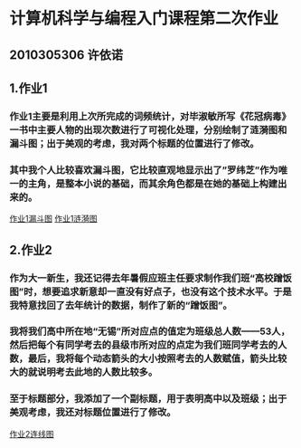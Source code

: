# 计算机科学与编程入门课程第二次作业
## 2010305306 许依诺
## 1.作业1
### 作业1主要是利用上次所完成的词频统计，对毕淑敏所写《花冠病毒》一书中主要人物的出现次数进行了可视化处理，分别绘制了涟漪图和漏斗图；出于美观的考虑，我对两个标题的位置进行了修改。
### 其中我个人比较喜欢漏斗图，它比较直观地显示出了”罗纬芝”作为唯一的主角，是整本小说的基础，而其余角色都是在她的基础上构建出来的。
   [作业1漏斗图](https://badcode523.github.io/%E8%8A%B1%E5%86%A0%E7%97%85%E6%AF%92%E4%BA%BA%E5%90%8D%E7%BB%9F%E8%AE%A1%E6%BC%8F%E6%96%97%E5%9B%BE.html)
   [作业1涟漪图](https://badcode523.github.io/%E8%8A%B1%E5%86%A0%E7%97%85%E6%AF%92%E4%BA%BA%E5%90%8D%E7%BB%9F%E8%AE%A1%E6%B6%9F%E6%BC%AA%E5%9B%BE.html)
## 2.作业2
### 作为大一新生，我还记得去年暑假应班主任要求制作我们班“高校蹭饭图”时，想要追求新意却一直没有好点子，也没有这个技术水平。于是我特意找回了去年统计的数据，制作了新的“蹭饭图”。
### 我将我们高中所在地“无锡”所对应点的值定为班级总人数——53人，然后把每个有同学考去的县级市所对应的点定为我们班同学考去的人数，最后，我将每个动态箭头的大小按照考去的人数赋值，箭头比较大的就说明考去此地的人数比较多。
### 至于标题部分，我添加了一个副标题，用于表明高中以及班级；出于美观考虑，我还对标题位置进行了修改。
[作业2连线图](https://badcode523.github.io/%E8%B9%AD%E9%A5%AD%E5%9C%B0%E5%9B%BE.html)
